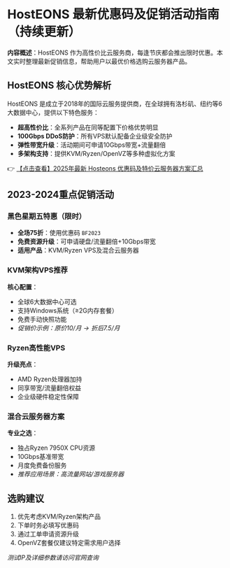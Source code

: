 # HostEONS 最新优惠码及促销活动指南（持续更新）

**内容概述**：HostEONS 作为高性价比云服务商，每逢节庆都会推出限时优惠。本文实时整理最新促销信息，帮助用户以最优价格选购云服务器产品。

## HostEONS 核心优势解析

HostEONS 是成立于2018年的国际云服务提供商，在全球拥有洛杉矶、纽约等6大数据中心，提供以下特色服务：

- **超高性价比**：全系列产品在同等配置下价格优势明显
- **100Gbps DDoS防护**：所有VPS默认配备企业级安全防护
- **弹性带宽升级**：活动期间可申请10Gbps带宽+流量翻倍
- **多架构支持**：提供KVM/Ryzen/OpenVZ等多种虚拟化方案

👉 [【点击查看】2025年最新 Hosteons 优惠码及特价云服务器方案汇总](https://bit.ly/hosteons)

## 2023-2024重点促销活动

### 黑色星期五特惠（限时）
- **全场75折**：使用优惠码 `BF2023`
- **免费资源升级**：可申请硬盘/流量翻倍+10Gbps带宽
- **适用产品**：KVM/Ryzen VPS及混合云服务器

### KVM架构VPS推荐
**核心配置**：
- 全球6大数据中心可选
- 支持Windows系统（≥2G内存套餐）
- 免费手动快照功能
- *促销价示例：原价$10/月 → 折后$7.5/月*

### Ryzen高性能VPS
**升级亮点**：
- AMD Ryzen处理器加持
- 同享带宽/流量翻倍权益
- 企业级硬件稳定性保障

### 混合云服务器方案
**专业之选**：
- 独占Ryzen 7950X CPU资源
- 10Gbps基准带宽
- 月度免费备份服务
- *推荐应用场景：高流量网站/游戏服务器*

## 选购建议
1. 优先考虑KVM/Ryzen架构产品
2. 下单时务必填写优惠码
3. 通过工单申请资源升级
4. OpenVZ套餐仅建议特定需求用户选择

*测试IP及详细参数请访问官网查询*